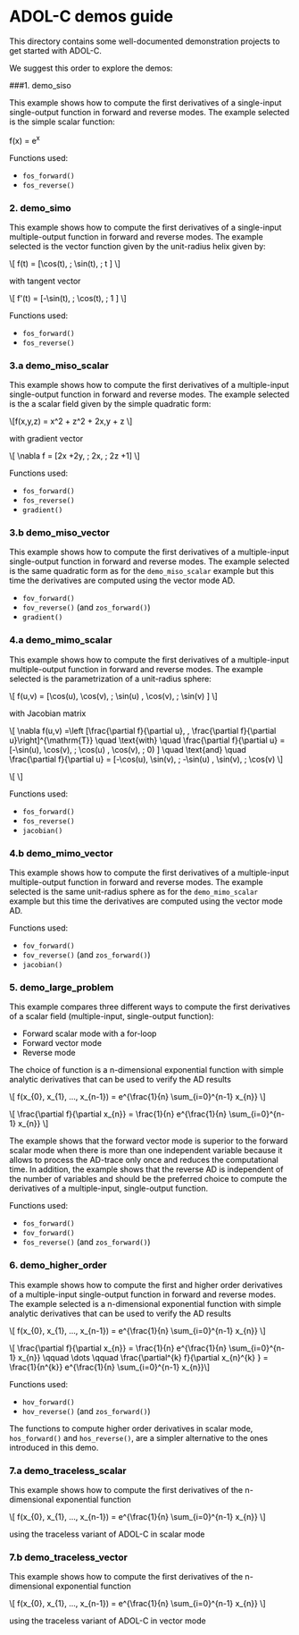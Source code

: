 # ADOL-C demos guide

This directory contains some well-documented demonstration projects to get started with ADOL-C.

We suggest this order to explore the demos:



###1. demo_siso

This example shows how to compute the first derivatives of a single-input single-output function in forward and reverse modes.
The example selected is the simple scalar function:

<html>
<head>
<title>LaTeX4Web 1.4 OUTPUT</title>
<style type="text/css">
<!--
 body {color: black;  background:"#FFCC99";  }
 div.p { margin-top: 7pt;}
 td div.comp { margin-top: -0.6ex; margin-bottom: -1ex;}
 td div.comb { margin-top: -0.6ex; margin-bottom: -.6ex;}
 td div.norm {line-height:normal;}
 td div.hrcomp { line-height: 0.9; margin-top: -0.8ex; margin-bottom: -1ex;}
 td.sqrt {border-top:2 solid black;
          border-left:2 solid black;
          border-bottom:none;
          border-right:none;}
 table.sqrt {border-top:2 solid black;
             border-left:2 solid black;
             border-bottom:none;
             border-right:none;}
-->
</style>
</head>
<body>
f(x) = e<sup>x</sup> </body>
</html>


Functions used:

- `fos_forward()`
- `fos_reverse()`


### 2. demo_simo

This example shows how to compute the first derivatives of a single-input multiple-output function in forward and reverse modes.
The example selected is the vector function given by the unit-radius helix given by:

\\[ f(t) = [\cos(t), \; \sin(t), \; t ]   \\] 

with tangent vector

\\[ f'(t) = [-\sin(t), \; \cos(t), \; 1 ]   \\] 

Functions used:

- `fos_forward()`
- `fos_reverse()`



### 3.a demo_miso_scalar

This example shows how to compute the first derivatives of a multiple-input single-output function in forward and reverse modes.
The example selected is the a scalar field given by the simple quadratic form:

\\[f(x,y,z) = x^2 + z^2 + 2x\,y + z \\]

with gradient vector

\\[ \nabla f =  [2x +2y, \; 2x, \; 2z +1]
  \\]
  

Functions used:

- `fos_forward()`
- `fos_reverse()`
- `gradient()`


### 3.b demo_miso_vector

This example shows how to compute the first derivatives of a multiple-input single-output function in forward and reverse modes.
The example selected is the same quadratic form as for the `demo_miso_scalar` example but this time the derivatives are computed using the vector mode AD.

- `fov_forward()`
- `fov_reverse()` (and `zos_forward()`)
- `gradient()`



### 4.a demo_mimo_scalar

This example shows how to compute the first derivatives of a multiple-input multiple-output function in forward and reverse modes.
The example selected is the parametrization of a unit-radius sphere:

\\[ f(u,v) = [\cos(u)\, \cos(v), \; \sin(u) \, \cos(v), \; \sin(v) ]   \\] 

with Jacobian matrix

\\[ \nabla f(u,v) =\left [\frac{\partial f}{\partial u}, \, \frac{\partial f}{\partial u}\right]^{\mathrm{T}} \quad \text{with} \quad \frac{\partial f}{\partial u} = [-\sin(u)\, \cos(v), \; \cos(u) \, \cos(v), \; 0) ] \quad \text{and} \quad \frac{\partial f}{\partial u} = [-\cos(u)\, \sin(v), \; -\sin(u) \, \sin(v), \; \cos(v)  \\]

\\[  \\] 


 
Functions used:

- `fos_forward()`
- `fos_reverse()`
- `jacobian()`


### 4.b demo_mimo_vector
This example shows how to compute the first derivatives of a multiple-input multiple-output function in forward and reverse modes.
The example selected is the same unit-radius sphere as for the `demo_mimo_scalar` example but this time the derivatives are computed using the vector mode AD.

Functions used:

- `fov_forward()`
- `fov_reverse()` (and `zos_forward()`)
- `jacobian()`



### 5. demo_large_problem

This example compares three different ways to compute the first derivatives of a scalar field (multiple-input, single-output function):

- Forward scalar mode with a for-loop
- Forward vector mode
- Reverse mode

The choice of function is a n-dimensional exponential function with simple analytic derivatives that can be used to verify the AD results

\\[  f(x_{0}, x_{1}, ..., x_{n-1}) = e^{\frac{1}{n} \sum_{i=0}^{n-1} x_{n}} \\]

\\[ \frac{\partial f}{\partial x_{n}} = \frac{1}{n} e^{\frac{1}{n} \sum_{i=0}^{n-1} x_{n}} \\]



The example shows that the forward vector mode is superior to the forward scalar mode when there is more than one independent variable because it allows to process the AD-trace only once and reduces the computational time.
In addition, the example shows that the reverse AD is independent of the number of variables and should be the preferred choice to compute the derivatives of a multiple-input, single-output function.


Functions used:

- `fos_forward()`
- `fov_forward()`
- `fos_reverse()` (and `zos_forward()`)



### 6. demo_higher_order

This example shows how to compute the first and higher order derivatives of a multiple-input single-output function in forward and reverse modes.
The example selected is a n-dimensional exponential function with simple analytic derivatives that can be used to verify the AD results

\\[  f(x_{0}, x_{1}, ..., x_{n-1}) = e^{\frac{1}{n} \sum_{i=0}^{n-1} x_{n}} \\]

\\[ \frac{\partial f}{\partial x_{n}} = \frac{1}{n} e^{\frac{1}{n} \sum_{i=0}^{n-1} x_{n}}  \qquad \dots \qquad \frac{\partial^{k} f}{\partial x_{n}^{k} } = \frac{1}{n^{k}} e^{\frac{1}{n} \sum_{i=0}^{n-1} x_{n}}\\]


Functions used:
- `hov_forward()`
- `hov_reverse()` (and `zos_forward()`)

The functions to compute higher order derivatives in scalar mode, `hos_forward()` and `hos_reverse()`, are a simpler alternative to the ones introduced in this demo.


### 7.a demo_traceless_scalar

This example shows how to compute the first derivatives of the n-dimensional exponential function

\\[  f(x_{0}, x_{1}, ..., x_{n-1}) = e^{\frac{1}{n} \sum_{i=0}^{n-1} x_{n}} \\]

using the traceless variant of ADOL-C in scalar mode


### 7.b demo_traceless_vector

This example shows how to compute the first derivatives of the n-dimensional exponential function

\\[  f(x_{0}, x_{1}, ..., x_{n-1}) = e^{\frac{1}{n} \sum_{i=0}^{n-1} x_{n}} \\]

using the traceless variant of ADOL-C in vector mode
